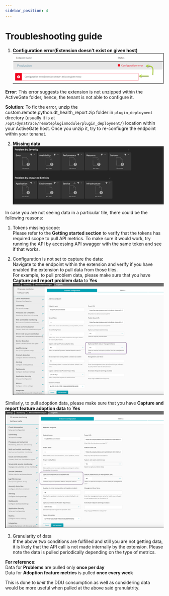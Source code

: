 ```yaml
---
sidebar_position: 4 
---
```


# Troubleshooting guide  

1. **Configuration error(Extension doesn't exist on given host)**  
![image](Configuration_error.png)  

**Error**: This error suggests the extension is not unzipped within the ActiveGate folder, hence, the tenant is not able to configure it.  

**Solution**: To fix the error, unzip the custom.remote.python.dt_health_report.zip folder in `plugin_deployment` directory (usually it is at `/opt/dynatrace/remotepluginmodule/plugin_deployment/`) location within your ActiveGate host. Once you unzip it, try to re-confiugre the endpoint within your tenanat.  


2. **Missing data**  
![image](missing_data.png)  

In case you are not seeing data in a particular tile, there could be the following reasons:  
1. Tokens missing scope:  
Please refer to the **Getting started section** to verify that the tokens has required scope to pull API metrics. To make sure it would work, try running the API by accessing API swagger with the same token and see if that works.  

2. Configuration is not set to capture the data:  
Navigate to the endpoint within the extension and verify if you have enabled the extension to pull data from those tiles.  
For example, to pull problem data, please make sure that you have **Capture and report problem data** to **Yes**  
![image](problem_config.png)  

Similarly, to pull adoption data, please make sure that you have **Capture and report feature adoption data** to **Yes**  
![image](adoption_config.png)  

3. Granularity of data  
If the above two conditions are fulfilled and still you are not getting data, it is likely that the API call is not made internally by the extension. Please note the data is pulled periodically depending on the type of metrics.  

**For reference**:  
Data for **Problems** are pulled only **once per day**  
Data for **Adoption feature metrics** is pulled **once every week**  

This is done to *limit* the DDU consumption as well as considering data would be more useful when pulled at the above said granulatrity.  
